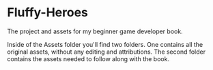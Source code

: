 # Fluffy-Heroes
The project and assets for my beginner game developer book.

Inside of the Assets folder you'll find two folders. One contains all the original assets, without any editing and attributions. The second folder contains the assets needed to follow along with the book.